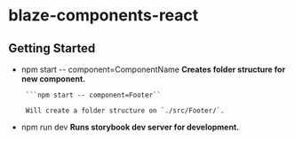 # blaze-components-react

## Getting Started

 - npm start -- component=ComponentName **Creates folder structure for new component.**
        
        ```npm start -- component=Footer``

        Will create a folder structure on `./src/Footer/`.

 - npm run dev **Runs storybook dev server for development.**

